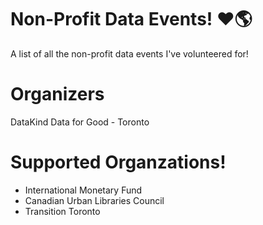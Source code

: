 # Non-Profit Data Events! ❤️🌎
 A list of all the non-profit data events I've volunteered for!

# Organizers
 DataKind
 Data for Good - Toronto

# Supported Organzations!
 * International Monetary Fund
 * Canadian Urban Libraries Council
 * Transition Toronto

 
 
